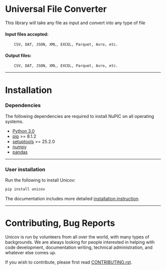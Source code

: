 # Universal File Converter

This library will take any file as input and convert into any type of file

#### Input files accepted: 
        CSV, DAT, JSON, XML, EXCEL, Parquet, Avro, etc.
#### Output files:
        CSV, DAT, JSON, XML, EXCEL, Parquet, Avro, etc.
---
# Installation
### Dependencies

The following dependencies are required to install NuPIC on all operating systems.

- [Python 3.0](https://www.python.org/)
- [pip](https://pip.pypa.io/en/stable/installing/) >= 8.1.2
- [setuptools](https://setuptools.readthedocs.io) >= 25.2.0
- [numpy](http://www.numpy.org/)
- [pandas](https://pandas.pydata.org/)

---
### User installation
Run the following to install Unicov:

```python
pip install unicov
```
The documentation includes more detailed [installation instruction](https://pypi.org/project/csvtojsonlib/).

---
# Contributing, Bug Reports

Unicov is run by volunteers from all over the world, with many types of backgrounds. We are always looking for people interested in helping with code development, documentation writing, technical administration, and whatever else comes up.

If you wish to contribute, please first read [CONTRIBUTING.rst](https://github.com/Shanatanu-J/universal_file_converter/blob/main/CONTRIBUTING.md).
